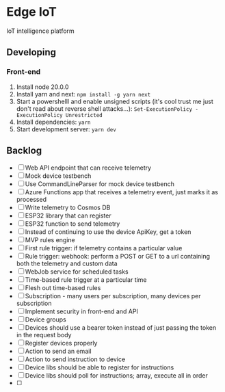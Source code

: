 # Edge IoT
IoT intelligence platform

## Developing

### Front-end
1. Install node 20.0.0
2. Install yarn and next: `npm install -g yarn next`
3. Start a powershelll and enable unsigned scripts (it's cool trust me just don't read about reverse shell attacks...): `Set-ExecutionPolicy -ExecutionPolicy Unrestricted`
4. Install dependencies: `yarn`
5. Start development server: `yarn dev`

## Backlog
- [ ] Web API endpoint that can receive telemetry
- [ ] Mock device testbench
- [ ] Use CommandLineParser for mock device testbench
- [ ] Azure Functions app that receives a telemetry event, just marks it as processed
- [ ] Write telemetry to Cosmos DB
- [ ] ESP32 library that can register
- [ ] ESP32 function to send telemetry
- [ ] Instead of continuing to use the device ApiKey, get a token
- [ ] MVP rules engine
- [ ] First rule trigger: if telemetry contains a particular value
- [ ] Rule trigger: webhook: perform a POST or GET to a url containing both the telemetry and custom data
- [ ] WebJob service for scheduled tasks
- [ ] Time-based rule trigger at a particular time
- [ ] Flesh out time-based rules
- [ ] Subscription - many users per subscription, many devices per subscription
- [ ] Implement security in front-end and API
- [ ] Device groups
- [ ] Devices should use a bearer token instead of just passing the token in the request body
- [ ] Register devices properly
- [ ] Action to send an email
- [ ] Action to send instruction to device
- [ ] Device libs should be able to register for instructions
- [ ] Device libs should poll for instructions; array, execute all in order
- [ ] 
